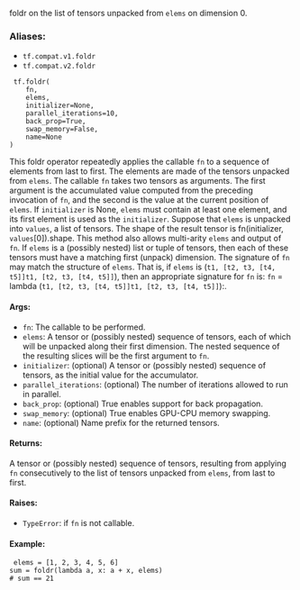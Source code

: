 foldr on the list of tensors unpacked from `elems` on dimension 0.
### Aliases:
- `tf.compat.v1.foldr`
- `tf.compat.v2.foldr`

```
 tf.foldr(
    fn,
    elems,
    initializer=None,
    parallel_iterations=10,
    back_prop=True,
    swap_memory=False,
    name=None
)
```
This foldr operator repeatedly applies the callable `fn` to a sequence of elements from last to first. The elements are made of the tensors unpacked from `elems`. The callable `fn` takes two tensors as arguments. The first argument is the accumulated value computed from the preceding invocation of `fn`, and the second is the value at the current position of `elems`. If `initializer` is None, `elems` must contain at least one element, and its first element is used as the `initializer`.
Suppose that `elems` is unpacked into `values`, a list of tensors. The shape of the result tensor is fn(initializer, `values`[0]).shape.
This method also allows multi-arity `elems` and output of `fn`. If `elems` is a (possibly nested) list or tuple of tensors, then each of these tensors must have a matching first (unpack) dimension. The signature of `fn` may match the structure of `elems`. That is, if `elems` is (`t1, [t2, t3, [t4, t5]]t1, [t2, t3, [t4, t5]]`), then an appropriate signature for `fn` is: `fn` = lambda (`t1, [t2, t3, [t4, t5]]t1, [t2, t3, [t4, t5]]`):.
#### Args:
- `fn`: The callable to be performed.
- `elems`: A tensor or (possibly nested) sequence of tensors, each of which will be unpacked along their first dimension. The nested sequence of the resulting slices will be the first argument to `fn`.
- `initializer`: (optional) A tensor or (possibly nested) sequence of tensors, as the initial value for the accumulator.
- `parallel_iterations`: (optional) The number of iterations allowed to run in parallel.
- `back_prop`: (optional) True enables support for back propagation.
- `swap_memory`: (optional) True enables GPU-CPU memory swapping.
- `name`: (optional) Name prefix for the returned tensors.
#### Returns:
A tensor or (possibly nested) sequence of tensors, resulting from applying `fn` consecutively to the list of tensors unpacked from `elems`, from last to first.
#### Raises:
- `TypeError`: if `fn` is not callable.
#### Example:

```
 elems = [1, 2, 3, 4, 5, 6]
sum = foldr(lambda a, x: a + x, elems)
# sum == 21
```
